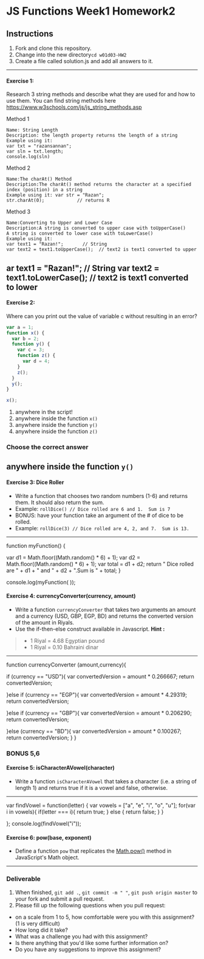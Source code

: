   # JS Functions Week1 Homework2

## Instructions
1. Fork and clone this repository.
2. Change into the new directory`cd w01d03-HW2`
3. Create a file called solution.js and add all answers to it. 
---

#### Exercise 1:
Research 3 string methods and describe what they are used for and how to use them.  You can find string methods here https://www.w3schools.com/js/js_string_methods.asp

Method 1
```
Name: String Length 
Description: the length property returns the length of a string
Example using it: 
var txt = "razansannan";
var sln = txt.length;
console.log(sln)
```

Method 2
```
Name:The charAt() Method
Description:The charAt() method returns the character at a specified index (position) in a string
Example using it: var str = "Razan";
str.charAt(0);            // returns R
```

Method 3
```
Name:Converting to Upper and Lower Case
Description:A string is converted to upper case with toUpperCase()
A string is converted to lower case with toLowerCase()
Example using it:
var text1 = "Razan!";       // String
var text2 = text1.toUpperCase();  // text2 is text1 converted to upper
```
ar text1 = "Razan!";       // String
var text2 = text1.toLowerCase();  // text2 is text1 converted to lower
---

#### Exercise 2:
Where can you print out the value of variable c without resulting in an error?

```js
var a = 1;
function x() {
  var b = 2;
  function y() {
    var c = 3;
    function z() {
      var d = 4;
    }
    z();
  }
  y();
}

x();
```
1. anywhere in the script! 
2. anywhere inside the function `x()` 
3. anywhere inside the function `y()` 
4. anywhere inside the function `z()`

### Choose the correct answer
anywhere inside the function `y()` 
---

#### Exercise 3: Dice Roller
- Write a function that chooses two random numbers (1-6) and returns them. It should also return the sum.
- Example: `rollDice() // Dice rolled are 6 and 1.  Sum is 7`
- BONUS: have your function take an argument of the # of dice to be rolled.
- Example: `rollDice(3) // Dice rolled are 4, 2, and 7.  Sum is 13.`
---
function myFunction() {

  var d1 = Math.floor((Math.random() * 6) + 1);
  var d2 = Math.floor((Math.random() * 6) + 1);
  var total = d1 + d2;
 return " Dice rolled are " + d1 + " and " + d2 + ".Sum is " + total;
}

console.log(myFunction( ));


#### Exercise 4: currencyConverter(currency, amount)
  - Write a function `currencyConverter` that takes two arguments an amount and a currency (USD, GBP, EGP, BD) and returns  the converted version of the amount in Riyals. 
  - Use the if-then-else construct available in Javascript.
**Hint :**
> - 1 Riyal = 4.68 Egyptian pound 
> - 1 Riyal = 0.10 Bahraini dinar
---

function currencyConverter (amount,currency){
  
  if (currency == "USD"){
    var  convertedVersion = amount * 0.266667;
    return convertedVersion;

  }else if (currency == "EGP"){
    var convertedVersion = amount * 4.29319;
    return convertedVersion;

  }else if (currency == "GBP"){
    var convertedVersion = amount * 0.206290;
    return convertedVersion;

  }else  (currency == "BD"){
    var convertedVersion = amount * 0.100267;
    return convertedVersion;
  }
}
### BONUS 5,6
#### Exercise 5: isCharacterAVowel(character)
  - Write a function `isCharacterAVowel` that takes a character (i.e. a string of length 1) and returns true if it is a vowel and false, otherwise.
---
var findVowel = function(letter) {
var vowels = ["a", "e", "i", "o", "u"];
for(var i in vowels){
    if(letter === i){
        return true;
    } else {
        return false;
    }
}

};
console.log(findVowel("i"));

#### Exercise 6: pow(base, exponent)
  - Define a function `pow` that replicates the [Math.pow()](https://developer.mozilla.org/en-US/docs/Web/JavaScript/Reference/Global_Objects/Math/pow) method in JavaScript's Math object.

---
### Deliverable  
1. When finished, `git add .`, `git commit -m " "`, `git push origin master` to your fork and submit a pull request.
2. Please fill up the following questions when you pull request:
- on a scale from 1 to 5, how comfortable were you with this assignment? (1 is very difficult)
- How long did it take?
- What was a challenge you had with this assignment?
- Is there anything that you'd like some further information on?
- Do you have any suggestions to improve this assignment?
